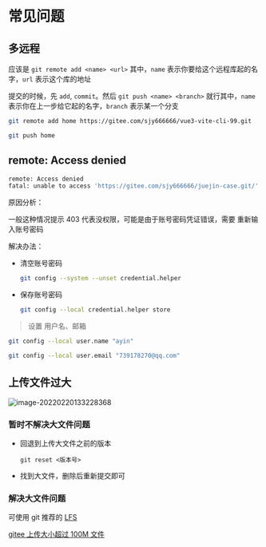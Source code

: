 # 常见问题

## 多远程

应该是 `git remote add <name> <url>` 其中，`name` 表示你要给这个远程库起的名字，`url` 表示这个库的地址

提交的时候，先 `add`, `commit`。然后 `git push <name> <branch>` 就行其中，`name` 表示你在上一步给它起的名字，`branch` 表示某一个分支

```bash
git remote add home https://gitee.com/sjy666666/vue3-vite-cli-99.git

git push home
```

## remote: Access denied

```bash
remote: Access denied
fatal: unable to access 'https://gitee.com/sjy666666/juejin-case.git/': The requested URL returned error: 403
```

原因分析：

一般这种情况提示 403 代表没权限，可能是由于账号密码凭证错误，需要 重新输入账号密码

解决办法：

- 清空账号密码

  ```bash
  git config --system --unset credential.helper
  ```

- 保存账号密码

  ```bash
  git config --local credential.helper store
  ```

> 设置 用户名、邮箱

```bash
git config --local user.name "ayin"

git config --local user.email "739178270@qq.com"
```

## 上传文件过大

![image-20220220133228368](https://gitee.com/sjy666666/image-host/raw/master/img/image-20220220133228368.png)

### 暂时不解决大文件问题

- 回退到上传大文件之前的版本

  ```
  git reset <版本号>
  ```

- 找到大文件，删除后重新提交即可

### 解决大文件问题

可使用 git 推荐的 [LFS](https://git-lfs.github.com/)

[gitee 上传大小超过 100M 文件](https://blog.csdn.net/wq_0708/article/details/121611239)
